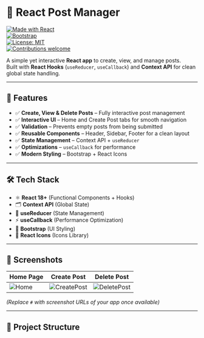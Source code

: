 # 📝 React Post Manager  

[![Made with React](https://img.shields.io/badge/Made%20with-React-61DAFB?logo=react&logoColor=white)](https://react.dev/)  
[![Bootstrap](https://img.shields.io/badge/UI-Bootstrap-7952B3?logo=bootstrap&logoColor=white)](https://getbootstrap.com/)  
[![License: MIT](https://img.shields.io/badge/License-MIT-green.svg)](LICENSE)  
[![Contributions welcome](https://img.shields.io/badge/Contributions-Welcome-blue.svg)](#)  

A simple yet interactive **React app** to create, view, and manage posts.  
Built with **React Hooks** (`useReducer`, `useCallback`) and **Context API** for clean global state handling.  

---

## 🚀 Features

- ✅ **Create, View & Delete Posts** – Fully interactive post management  
- ✅ **Interactive UI** – Home and Create Post tabs for smooth navigation  
- ✅ **Validation** – Prevents empty posts from being submitted  
- ✅ **Reusable Components** – Header, Sidebar, Footer for a clean layout  
- ✅ **State Management** – Context API + `useReducer`  
- ✅ **Optimizations** – `useCallback` for performance  
- ✅ **Modern Styling** – Bootstrap + React Icons  

---

## 🛠️ Tech Stack  

- ⚛️ **React 18+** (Functional Components + Hooks)  
- 🗂️ **Context API** (Global State)  
- 🔄 **useReducer** (State Management)  
- ⚡ **useCallback** (Performance Optimization)  
- 🎨 **Bootstrap** (UI Styling)  
- 🔔 **React Icons** (Icons Library)  

---

## 📸 Screenshots  

| Home Page | Create Post | Delete Post |
|-----------|-------------|-------------|
| ![Home](#) | ![CreatePost](#) | ![DeletePost](#) |

*(Replace `#` with screenshot URLs of your app once available)*  

---

## 📂 Project Structure  


